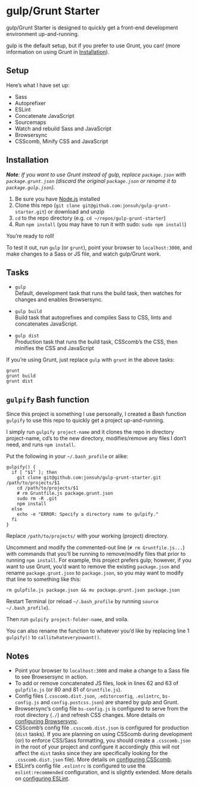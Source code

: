 # gulp/Grunt Starter

gulp/Grunt Starter is designed to quickly get a front-end development environment up-and-running.

gulp is the default setup, but if you prefer to use Grunt, you can! (more information on using Grunt in [Installation](#installation)).

## Setup

Here’s what I have set up:

- Sass
- Autoprefixer
- ESLint
- Concatenate JavaScript
- Sourcemaps
- Watch and rebuild Sass and JavaScript
- Browsersync
- CSScomb, Minify CSS and JavaScript

## Installation

*__Note__: If you want to use Grunt instead of gulp, replace `package.json` with `package.grunt.json` (discard the original `package.json` or rename it to `package.gulp.json`).*

1. Be sure you have [Node.js](https://nodejs.org) installed
2. Clone this repo (`git clone git@github.com:jonsuh/gulp-grunt-starter.git`) or download and unzip
3. `cd` to the repo directory (e.g. `cd ~/repos/gulp-grunt-starter`)
4. Run `npm install` (you may have to run it with sudo: `sudo npm install`)

You’re ready to roll!

To test it out, run `gulp` (or `grunt`), point your browser to `localhost:3000`, and make changes to a Sass or JS file, and watch gulp/Grunt work. 

## Tasks

- `gulp`  
Default, development task that runs the build task, then watches for changes and enables Browsersync.

- `gulp build`  
Build task that autoprefixes and compiles Sass to CSS, lints and concatenates JavaScript.

- `gulp dist`  
Production task that runs the build task, CSScomb’s the CSS, then minifies the CSS and JavaScript

If you’re using Grunt, just replace `gulp` with `grunt` in the above tasks:
```
grunt
grunt build
grunt dist
```

## `gulpify` Bash function

Since this project is something I use personally, I created a Bash function `gulpify` to use this repo to quickly get a project up-and-running.

I simply run `gulpify project-name` and it clones the repo in directory project-name, cd’s to the new directory, modifies/remove any files I don’t need, and runs `npm install`.

Put the following in your `~/.bash_profile` or alike:

```
gulpify() {
  if [ "$1" ]; then
    git clone git@github.com:jonsuh/gulp-grunt-starter.git /path/to/projects/$1
    cd /path/to/projects/$1
    # rm Gruntfile.js package.grunt.json
    sudo rm -R .git
    npm install
  else
    echo -e "ERROR: Specify a directory name to gulpify."
  fi
}
```

Replace `/path/to/projects/` with your working (project) directory.

Uncomment and modify the commented-out line (`# rm Gruntfile.js...`) with commands that you’ll be running to remove/modify files that prior to running `npm install`. For example, this project prefers gulp; however, if you want to use Grunt, you’d want to remove the existing `package.json` and rename `package.grunt.json` to `package.json`, so you may want to modify that line to something like this:

```
rm gulpfile.js package.json && mv package.grunt.json package.json
```

Restart Terminal (or reload `~/.bash_profile` by running `source ~/.bash_profile`).

Then run `gulpify project-folder-name`, and voila.

You can also rename the function to whatever you’d like by replacing line 1 `gulpify()` to `callitwhateveryouwant()`.

## Notes

- Point your browser to `localhost:3000` and make a change to a Sass file to see Browsersync in action.
- To add or remove concatenated JS files, look in lines 62 and 63 of `gulpfile.js` (or 80 and 81 of `Gruntfile.js`).
- Config files (`.csscomb.dist.json`, `.editorconfig`, `.eslintrc`, `bs-config.js` and `config.postcss.json`) are shared by gulp and Grunt.
- Browsersync’s config file `bs-config.js` is configured to serve from the root directory (`./`) and refresh CSS changes. More details on [configuring Browsersync](https://www.browsersync.io/docs/options/).
- CSScomb’s config file `.csscomb.dist.json` is configured for production (`dist` tasks). If you are planning on using CSScomb during development (or) to enforce CSS/Sass formatting, you should create a `.csscomb.json` in the root of your project and configure it accordingly (this will not affect the `dist` tasks since they are specifically looking for the `.csscomb.dist.json` file). More details on [configuring CSScomb](https://github.com/csscomb/csscomb.js/blob/master/doc/options.md).
- ESLint’s config file `.eslintrc` is configured to use the `eslint:recommended` configuration, and is slightly extended. More details on [configuring ESLint](http://eslint.org/docs/user-guide/configuring).
